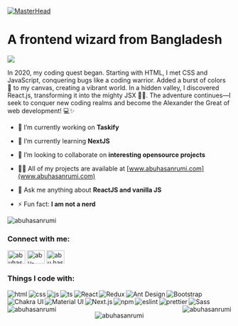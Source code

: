 [![MasterHead](https://i.imgur.com/MT7mAta.png)](https:www.abuhasanrumi.com)

# A frontend wizard from Bangladesh

[![](https://visitcount.itsvg.in/api?id=abuhasanrumi&icon=0&color=0)](https://visitcount.itsvg.in)

In 2020, my coding quest began. Starting with HTML, I met CSS and JavaScript, conquering bugs like a coding warrior. Added a burst of colors 🌈 to my canvas, creating a vibrant world. In a hidden valley, I discovered React.js, transforming it into the mighty JSX 🙋‍♀️. The adventure continues—I seek to conquer new coding realms and become the Alexander the Great of web development! 💻✨

- 🔭 I’m currently working on **Taskify**

- 🌱 I’m currently learning **NextJS**

- 👯 I’m looking to collaborate on **interesting opensource projects**

- 👨‍💻 All of my projects are available at [www.abuhasanrumi.com](www.abuhasanrumi.com)

- 💬 Ask me anything about **ReactJS and vanilla JS**

- ⚡ Fun fact: **I am not a nerd**

<p align="left"><img src="https://github-profile-trophy.vercel.app/?username=abuhasanrumi" alt="abuhasanrumi" /></p>

<h3 align="left">Connect with me:</h3>
<p align="left">
<a href="https://dev.to/abuhasanrumi" target="blank"><img align="center" src="https://raw.githubusercontent.com/rahuldkjain/github-profile-readme-generator/master/src/images/icons/Social/devto.svg" alt="abuhasanrumi" height="30" width="40" /></a>
<a href="https://linkedin.com/in/abu-hasan-rumi" target="blank"><img align="center" src="https://raw.githubusercontent.com/rahuldkjain/github-profile-readme-generator/master/src/images/icons/Social/linked-in-alt.svg" alt="abu-hasan-rumi" height="30" width="40" /></a>
<a href="https://fb.com/abu.hasan.rumi" target="blank"><img align="center" src="https://raw.githubusercontent.com/rahuldkjain/github-profile-readme-generator/master/src/images/icons/Social/facebook.svg" alt="abu.hasan.rumi" height="30" width="40" /></a>
</p>

<h3 align="left">Things I code with:</h3>
<img align="left" src="https://img.shields.io/badge/HTML5-E34F26?style=for-the-badge&logo=html5&logoColor=white" alt="html" />
<img align="left" src="https://img.shields.io/badge/CSS3-1572B6?style=for-the-badge&logo=css3&logoColor=white" alt="css" />
<img align="left" src="https://img.shields.io/badge/JavaScript-323330?style=for-the-badge&logo=javascript&logoColor=F7DF1E" alt="js" />
<img align="left" src="https://img.shields.io/badge/TypeScript-007ACC?style=for-the-badge&logo=typescript&logoColor=white" alt="ts" />
<img align="left" src="https://img.shields.io/badge/React-20232A?style=for-the-badge&logo=react&logoColor=61DAFB" alt="React" />
<img align="left" src="https://img.shields.io/badge/Redux-593D88?style=for-the-badge&logo=redux&logoColor=white" alt="Redux" />
<img align="left" src="https://img.shields.io/badge/Ant%20Design-1890FF?style=for-the-badge&logo=antdesign&logoColor=white" alt="Ant Design" />
<img align="left" src="https://img.shields.io/badge/Bootstrap-563D7C?style=for-the-badge&logo=bootstrap&logoColor=white" alt="Bootstrap" />
<img align="left" src="https://img.shields.io/badge/Chakra--UI-319795?style=for-the-badge&logo=chakra-ui&logoColor=white" alt="Chakra UI" />
<img align="left" src="https://img.shields.io/badge/Material%20UI-007FFF?style=for-the-badge&logo=mui&logoColor=white" alt="Material UI" />
<img align="left" src="https://img.shields.io/badge/next%20js-000000?style=for-the-badge&logo=nextdotjs&logoColor=white" alt="Next.js" />
<img align="left" src="https://img.shields.io/badge/npm-CB3837?style=for-the-badge&logo=npm&logoColor=white" alt="npm" />
<img align="left" src="https://img.shields.io/badge/eslint-3A33D1?style=for-the-badge&logo=eslint&logoColor=white" alt="eslint" />
<img align="left" src="https://img.shields.io/badge/prettier-1A2C34?style=for-the-badge&logo=prettier&logoColor=F7BA3E" alt="prettier" />
<img align="left" src="https://img.shields.io/badge/Sass-CC6699?style=for-the-badge&logo=sass&logoColor=white" alt="Sass" />
<br />

<img align="left" src="https://github-readme-stats.vercel.app/api?username=abuhasanrumi&theme=tokyonight&hide_border=true&include_all_commits=true&count_private=true" alt="abuhasanrumi" />

<img  align="right" src="https://github-readme-stats.vercel.app/api/top-langs/?username=abuhasanrumi&theme=tokyonight&hide_border=true&include_all_commits=true&count_private=true&layout=compact" alt="abuhasanrumi" />

<br />

<p style="text-align: center"><img  src="https://github-readme-streak-stats.herokuapp.com/?user=abuhasanrumi&theme=tokyonight&hide_border=true" alt="abuhasanrumi" /></p>
